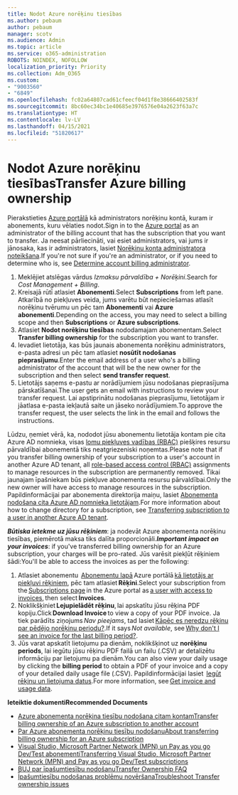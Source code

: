 ```yaml
---
title: Nodot Azure norēķinu tiesības
ms.author: pebaum
author: pebaum
manager: scotv
ms.audience: Admin
ms.topic: article
ms.service: o365-administration
ROBOTS: NOINDEX, NOFOLLOW
localization_priority: Priority
ms.collection: Adm_O365
ms.custom:
- "9003560"
- "6849"
ms.openlocfilehash: fc02a64807cad61cfeecf04d1f8e38666402583f
ms.sourcegitcommit: 8bc60ec34bc1e40685e3976576e04a2623f63a7c
ms.translationtype: HT
ms.contentlocale: lv-LV
ms.lasthandoff: 04/15/2021
ms.locfileid: "51820617"
---
```

# <a name="transfer-azure-billing-ownership"></a><span data-ttu-id="e2014-102">Nodot Azure norēķinu tiesības</span><span class="sxs-lookup"><span data-stu-id="e2014-102">Transfer Azure billing ownership</span></span>

<span data-ttu-id="e2014-103">Pierakstieties [Azure portālā](https://portal.azure.com/) kā administrators norēķinu kontā, kuram ir abonements, kuru vēlaties nodot.</span><span class="sxs-lookup"><span data-stu-id="e2014-103">Sign in to the [Azure portal](https://portal.azure.com/) as an administrator of the billing account that has the subscription that you want to transfer.</span></span> <span data-ttu-id="e2014-104">Ja neesat pārliecināti, vai esiet administrators, vai jums ir jānosaka, kas ir administrators, lasiet [Norēķinu konta administratora noteikšana](https://docs.microsoft.com/azure/cost-management-billing/understand/subscription-transfer#whoisaa).</span><span class="sxs-lookup"><span data-stu-id="e2014-104">If you're not sure if you're an administrator, or if you need to determine who is, see [Determine account billing administrator](https://docs.microsoft.com/azure/cost-management-billing/understand/subscription-transfer#whoisaa).</span></span>

1. <span data-ttu-id="e2014-105">Meklējiet atslēgas vārdus _Izmaksu pārvaldība + Norēķini_.</span><span class="sxs-lookup"><span data-stu-id="e2014-105">Search for _Cost Management + Billing_.</span></span>
1. <span data-ttu-id="e2014-106">Kreisajā rūtī atlasiet **Abonementi**.</span><span class="sxs-lookup"><span data-stu-id="e2014-106">Select **Subscriptions** from left pane.</span></span> <span data-ttu-id="e2014-107">Atkarībā no piekļuves veida, jums varētu būt nepieciešamas atlasīt norēķinu tvērumu un pēc tam **Abonementi** vai **Azure abonementi**.</span><span class="sxs-lookup"><span data-stu-id="e2014-107">Depending on the access, you may need to select a billing scope and then **Subscriptions** or **Azure subscriptions**.</span></span>
1. <span data-ttu-id="e2014-108">Atlasiet **Nodot norēķinu tiesības** nododamajam abonementam.</span><span class="sxs-lookup"><span data-stu-id="e2014-108">Select **Transfer billing ownership** for the subscription you want to transfer.</span></span>
1. <span data-ttu-id="e2014-109">Ievadiet lietotāja, kas būs jaunais abonementa norēķinu administrators, e-pasta adresi un pēc tam atlasiet **nosūtīt nodošanas pieprasījumu**.</span><span class="sxs-lookup"><span data-stu-id="e2014-109">Enter the email address of a user who's a billing administrator of the account that will be the new owner for the subscription and then select **send transfer request**.</span></span>
1. <span data-ttu-id="e2014-110">Lietotājs saņems e-pastu ar norādījumiem jūsu nodošanas pieprasījuma pārskatīšanai.</span><span class="sxs-lookup"><span data-stu-id="e2014-110">The user gets an email with instructions to review your transfer request.</span></span> <span data-ttu-id="e2014-111">Lai apstiprinātu nodošanas pieprasījumu, lietotājam ir jāatlasa e-pasta iekļautā saite un jāseko norādījumiem.</span><span class="sxs-lookup"><span data-stu-id="e2014-111">To approve the transfer request, the user selects the link in the email and follows the instructions.</span></span>

<span data-ttu-id="e2014-112">Lūdzu, ņemiet vērā, ka, nododot jūsu abonementu lietotāja kontam pie cita Azure AD nomnieka, visas [lomu piekļuves vadības (RBAC)](https://docs.microsoft.com/azure/role-based-access-control/overview?WT.mc_id=Portal-Microsoft_Azure_Support) piešķires resursu pārvaldībai abonementā tiks neatgriezeniski noņemtas.</span><span class="sxs-lookup"><span data-stu-id="e2014-112">Please note that if you transfer billing ownership of your subscription to a user's account in another Azure AD tenant, all [role-based access control (RBAC)](https://docs.microsoft.com/azure/role-based-access-control/overview?WT.mc_id=Portal-Microsoft_Azure_Support) assignments to manage resources in the subscription are permanently removed.</span></span> <span data-ttu-id="e2014-113">Tikai jaunajam īpašniekam būs piekļuve abonementa resursu pārvaldībai.</span><span class="sxs-lookup"><span data-stu-id="e2014-113">Only the new owner will have access to manage resources in the subscription.</span></span> <span data-ttu-id="e2014-114">Papildinformācijai par abonementa direktorija maiņu, lasiet [Abonementa nodošana cita Azure AD nomnieka lietotājam](https://docs.microsoft.com/azure/active-directory/managed-identities-azure-resources/known-issues?WT.mc_id=Portal-Microsoft_Azure_Support).</span><span class="sxs-lookup"><span data-stu-id="e2014-114">For more information about how to change directory for a subscription, see [Transferring subscription to a user in another Azure AD tenant](https://docs.microsoft.com/azure/active-directory/managed-identities-azure-resources/known-issues?WT.mc_id=Portal-Microsoft_Azure_Support).</span></span>

<span data-ttu-id="e2014-115">_**Būtiska ietekme uz jūsu rēķiniem**_: ja nodevāt Azure abonementa norēķinu tiesības, piemērotā maksa tiks dalīta proporcionāli.</span><span class="sxs-lookup"><span data-stu-id="e2014-115">_**Important impact on your invoices**_: if you've transferred billing ownership for an Azure subscription, your charges will be pro-rated.</span></span> <span data-ttu-id="e2014-116">Jūs varēsit piekļūt rēķiniem šādi:</span><span class="sxs-lookup"><span data-stu-id="e2014-116">You'll be able to access the invoices as per the following:</span></span>  

1. <span data-ttu-id="e2014-117">Atlasiet abonementu  [Abonementu lapā](https://portal.azure.com/#blade/Microsoft_Azure_Billing/SubscriptionsBlade) Azure portālā [kā lietotājs ar piekļuvi rēķiniem](https://docs.microsoft.com/azure/cost-management-billing/manage/manage-billing-access?WT.mc_id=Portal-Microsoft_Azure_Support), pēc tam atlasiet **Rēķini**.</span><span class="sxs-lookup"><span data-stu-id="e2014-117">Select your subscription from the [Subscriptions page](https://portal.azure.com/#blade/Microsoft_Azure_Billing/SubscriptionsBlade) in the Azure portal as [a user with access to invoices](https://docs.microsoft.com/azure/cost-management-billing/manage/manage-billing-access?WT.mc_id=Portal-Microsoft_Azure_Support), then select **Invoices**.</span></span>
1. <span data-ttu-id="e2014-118">Noklikšķiniet **Lejupielādēt rēķinu**, lai apskatītu jūsu rēķina PDF kopiju.</span><span class="sxs-lookup"><span data-stu-id="e2014-118">Click **Download Invoice** to view a copy of your PDF invoice.</span></span> <span data-ttu-id="e2014-119">Ja tiek parādīts ziņojums _Nav pieejams_, tad lasiet [Kāpēc es neredzu rēķinu par pēdējo norēķinu periodu?](https://docs.microsoft.com/azure/cost-management-billing/manage/download-azure-invoice-daily-usage-date?WT.mc_id=Portal-Microsoft_Azure_Support#noinvoice).</span><span class="sxs-lookup"><span data-stu-id="e2014-119">If it says _Not available_, see [Why don't I see an invoice for the last billing period?](https://docs.microsoft.com/azure/cost-management-billing/manage/download-azure-invoice-daily-usage-date?WT.mc_id=Portal-Microsoft_Azure_Support#noinvoice).</span></span>
1. <span data-ttu-id="e2014-120">Jūs varat apskatīt lietojumu pa dienām, noklikšķinot uz **norēķinu periods**, lai iegūtu jūsu rēķinu PDF failā un failu (.CSV) ar detalizētu informāciju par lietojumu pa dienām.</span><span class="sxs-lookup"><span data-stu-id="e2014-120">You can also view your daily usage by clicking the **billing period** to obtain a PDF of your invoice and a copy of your detailed daily usage file (.CSV).</span></span> <span data-ttu-id="e2014-121">Papildinformācijai lasiet  [Iegūt rēķinu un lietojuma datus](https://docs.microsoft.com/azure/cost-management-billing/manage/download-azure-invoice-daily-usage-date?WT.mc_id=Portal-Microsoft_Azure_Support).</span><span class="sxs-lookup"><span data-stu-id="e2014-121">For more information, see [Get invoice and usage data](https://docs.microsoft.com/azure/cost-management-billing/manage/download-azure-invoice-daily-usage-date?WT.mc_id=Portal-Microsoft_Azure_Support).</span></span>

<span data-ttu-id="e2014-122">**Ieteiktie dokumenti**</span><span class="sxs-lookup"><span data-stu-id="e2014-122">**Recommended Documents**</span></span>

- [<span data-ttu-id="e2014-123">Azure abonementa norēķina tiesību nodošana citam kontam</span><span class="sxs-lookup"><span data-stu-id="e2014-123">Transfer billing ownership of an Azure subscription to another account</span></span>](https://docs.microsoft.com/azure/cost-management-billing/manage/billing-subscription-transfer)
- [<span data-ttu-id="e2014-124">Par Azure abonementa norēķinu tiesību nodošanu</span><span class="sxs-lookup"><span data-stu-id="e2014-124">About transferring billing ownership for an Azure subscription</span></span>](https://docs.microsoft.com//azure/cost-management-billing/understand/subscription-transfer)
- [<span data-ttu-id="e2014-125">Visual Studio, Microsoft Partner Network (MPN) un Pay as you go Dev/Test abonementi</span><span class="sxs-lookup"><span data-stu-id="e2014-125">Transferring Visual Studio, Microsoft Partner Network (MPN) and Pay as you go Dev/Test subscriptions</span></span>](https://docs.microsoft.com/azure/billing/billing-subscription-transfer?WT.mc_id=Portal-Microsoft_Azure_Support#transferring-visual-studio-microsoft-partner-network-mpn-and-pay-as-you-go-devtest-subscriptions)
- [<span data-ttu-id="e2014-126">BUJ par īpašumtiesību nodošanu</span><span class="sxs-lookup"><span data-stu-id="e2014-126">Transfer Ownership FAQ</span></span>](https://docs.microsoft.com/azure/billing/billing-subscription-transfer?WT.mc_id=Portal-Microsoft_Azure_Support#frequently-asked-questions-faq-for-senders)
- [<span data-ttu-id="e2014-127">Īpašumtiesību nodošanas problēmu novēršana</span><span class="sxs-lookup"><span data-stu-id="e2014-127">Troubleshoot Transfer ownership issues</span></span>](https://docs.microsoft.com/azure/billing/billing-subscription-transfer?WT.mc_id=Portal-Microsoft_Azure_Support#troubleshooting)
